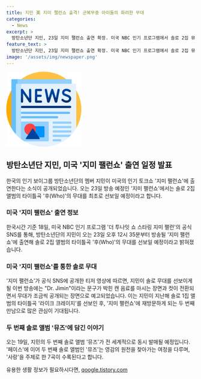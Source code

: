 ```yaml
---
title: 지민 美 지미 팰런쇼 출격! 군복무중 아이돌의 화려한 무대
categories:
  - News
excerpt: >
  방탄소년단 지민, 23일 지미 팰런쇼 출연 확정. 미국 NBC 인기 프로그램에서 솔로 2집 뮤즈 타이틀곡 후(Who) 무대 최초 공개 예정. Dr. Jimin이라는 문구가 박힌 캔 음료를 마시며 노트북으로 무대 감상하는 장면이 teasers로 공개돼 기대감 UP. 이전에 라이크 크레이지로 출연해 호평받은 적 있어 기대감 UP. 뮤즈는 영감의 원천을 찾아가는 여정을 다룬다고.
feature_text: >
  방탄소년단 지민, 23일 지미 팰런쇼 출연 확정. 미국 NBC 인기 프로그램에서 솔로 2집 뮤즈 타이틀곡 후(Who) 무대 최초 공개 예정. Dr. Jimin이라는 문구가 박힌 캔 음료를 마시며 노트북으로 무대 감상하는 장면이 teasers로 공개돼 기대감 UP. 이전에 라이크 크레이지로 출연해 호평받은 적 있어 기대감 UP. 뮤즈는 영감의 원천을 찾아가는 여정을 다룬다고.
image: '/assets/img/newspaper.png'
---
```


<p><img src="/assets/img/newspaper.png" alt="kimp 속보" /></p>

<h2 data-ke-size="size26">방탄소년단 지민, 미국 '지미 팰런쇼' 출연 일정 발표</h2>

<p data-ke-size="size16">한국의 인기 보이그룹 방탄소년단의 멤버 지민이 미국의 인기 토크쇼 '지미 팰런쇼'에 출연한다는 소식이 공개되었습니다. 오는 23일 방송 예정인 '지미 팰런쇼'에서는 솔로 2집 앨범의 타이틀곡 '후(Who)'의 무대를 최초로 선보일 예정이라고 합니다.</p>

<h3>미국 '지미 팰런쇼' 출연 정보</h3>

<p data-ke-size="size16">한국시간 기준 18일, 미국 NBC 인기 프로그램 '더 투나잇 쇼 스타링 지미 팰런'의 공식 SNS를 통해, 방탄소년단의 지민이 오는 23일 오후 12시 35분부터 방송될 '지미 팰런쇼'에 출연해 솔로 2집 앨범의 타이틀곡 '후(Who)'의 무대를 선보일 예정이라고 밝혀졌습니다.</p>

<h3>미국 '지미 팰런쇼'를 통한 솔로 무대</h3>

<p data-ke-size="size16">'지미 팰런쇼'가 공식 SNS에 공개한 티저 영상에 따르면, 지민이 솔로 무대를 선보이게 될 이번 방송에는 "Dr. Jimin"이라는 문구가 박힌 캔 음료를 마시는 장면과 컷이 전환되면서 무대가 조금씩 공개되는 장면으로 예고되었습니다. 이는 지민이 지난해 솔로 1집 앨범의 타이틀곡 '라이크 크레이지'를 선보인 후, '지미 팰런쇼'에 재방문하게 되는 두 번째 만남으로 많은 관심이 기대됩니다.</p>

<h3>두 번째 솔로 앨범 '뮤즈'에 담긴 이야기</h3>

<p data-ke-size="size16">오는 19일, 지민의 두 번째 솔로 앨범 '뮤즈'가 전 세계적으로 동시 발매될 예정입니다. '페이스'에 이어 두 번째 솔로 앨범인 '뮤즈'는 영감의 원천을 찾아가는 여정을 다루며, '사랑'을 주제로 한 7곡이 수록된다고 합니다.</p>
유용한 생활 정보가 필요하시다면, <a href="https://qoogle.tistory.com" rel="dofollow">qoogle.tistory.com</a>


